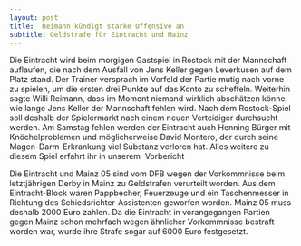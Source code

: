 ```yaml
---
layout: post
title:  Reimann kündigt starke Offensive an
subtitle: Geldstrafe für Eintracht und Mainz
---
```


Die Eintracht wird beim morgigen Gastspiel in Rostock mit der Mannschaft auflaufen, die nach dem Ausfall von Jens Keller gegen Leverkusen auf dem Platz stand. Der Trainer versprach im Vorfeld der Partie mutig nach vorne zu spielen, um die ersten drei Punkte auf das Konto zu scheffeln. Weiterhin sagte Willi Reimann, dass im Moment niemand wirklich abschätzen könne, wie lange Jens Keller der Mannschaft fehlen wird. Nach dem Rostock-Spiel soll deshalb der Spielermarkt nach einem neuen Verteidiger durchsucht werden. Am Samstag fehlen werden der Eintracht auch Henning Bürger mit Knöchelproblemen und möglicherweise David Montero, der durch seine Magen-Darm-Erkrankung viel Substanz verloren hat. Alles weitere zu diesem Spiel erfahrt ihr in unserem  Vorbericht

Die Eintracht und Mainz 05 sind vom DFB wegen der Vorkommnisse beim letztjährigen Derby in Mainz zu Geldstrafen verurteilt worden. Aus dem Eintracht-Block waren Pappbecher, Feuerzeuge und ein Taschenmesser in Richtung des Schiedsrichter-Assistenten geworfen worden. Mainz 05 muss deshalb 2000 Euro zahlen. Da die Eintracht in vorangegangen Partien gegen Mainz schon mehrfach wegen ähnlicher Vorkommnisse bestraft worden war, wurde ihre Strafe sogar auf 6000 Euro festgesetzt.
